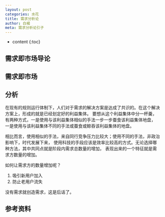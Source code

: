 ```yaml
---
layout: post
categories: 水花
title: 需求分析论
author: 白楊
meta: 需求分析论引子
---
```

* content
{:toc}

## 需求即市场导论

## 需求即市场

## 分析

在现有的规则运行体制下，人们对于需求的解决方案是达成了共识的。在这个解决方案上，形成的就是已经划定好的利益集体。
要想从这个利益集体中分一杯羹，有两种方式，一是使用与该利益集体相似的手法一步一步蚕食该利益集体地盘，
一是使用与该利益集体不同的手法或蚕食或鲸吞该利益集体的地盘。

相比而言，使用相似的手法，来自同行竞争压力比较大；使用不同的手法，非政治影响下，时代发展下来，
使用科技的手段应该是效率比较高的方式。无论选择哪种方法，其中共同点就是阶段内需求总数量的增加，
表现出来的一个特征就是需求方数量的增加。

如何让需求方的数量增加呢？

1. 吸引新用户加入
2. 防止老用户流失


没有需求就创造需求，这是后话了。


## 参考资料



